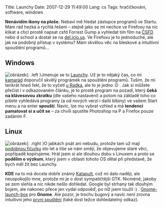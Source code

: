 Title: Launchy
Date: 2007-12-29 11:49:00
Lang: cs
Tags: hračičkování, software, windows

**Nenávidím ikony na ploše.** Nebaví mě hledat zástupce programů ve Startu. Mám rád hezká a rychlá řešení – stejně jako se mi nechce ve Firefoxu na nic klikat a chci prostě napsat csfd Forrest Gump a vyhledat tím film na [ČSFD](http://www.csfd.cz) nebo d school a dostat se na [del.icio.us](http://del.icio.us/littlemaple/school). Ve Firefoxu je to jednoduché, ale jak na podobný přístup v systému? Mám skvělou věc na bleskové a intuitivní spouštění programů…

## Windows

![obrázek]({static}/images/31.jpg){: .left }Jmenuje se to [Launchy](http://www.launchy.net/). Už je to nějaký čas, co mi [kamarád](http://www.ctenari.info/) doporučil skvělý prográmek na spouštění programů. Tuším, že mi tenkrát hned řekl, že to vyčetl [u Radka](http://myego.cz/item/launchy-rychle-spousteni-programu-pro-windows/category/pc-software), ale to je jedno :D . Jak si můžete přečíst i v odkazovaném článku, je to prostě program na pozadí, který **čeká na klávesovou zkratku** (dle vašeho nastavení) a potom na základě toho co píšete vyhledává programy (a od nových verzí i další blbiny) ve vašem Start menu a na enter **spouští**. Navíc, lze mu vybrat vzhled a má **tendenci pamatovat si a učit se** – za chvíli spustíte Photoshop na P a Firefox pouze zadáním F.

## Linux

![obrázek]({static}/images/32.jpg){: .right }O jabkách psát ani nebudu, protože tam už mají [podobnou fičurku](http://theappleblog.com/2005/02/18/quicksilver-changes-everything/) sto let a tiše se nám smějí, že objevujeme staré věci, popřípadě kopírujeme. Hrál jsem si ale dlouhou dobu s Linuxem a proto se **podělím o výzkum**, který jsem v oblasti tohoto OS dělal při představě, že bych měl žít bez Launchy.

**KDE** na to má docela dobře známý [Katapult](http://katapult.kde.org/screenshots), což mi dalo naději, ale neuspokojilo mne, protože mi je o dost sympatičtější GTK. Nicméně, jakoby se zem slehla a nic nikde nešlo dohledat. Google byl strhaný tak dlouhým bojem, ale nakonec přece jen vydal odpověď, po níž jsem toužil :) . [Gnome-launch-box](http://developer.imendio.com/projects/gnome-launch-box) pro **Gnome**. Ale pozor, je trochu bugový a navíc není zrovna intuitivní jeho [první spuštění](http://developer.imendio.com/node/77) (také dost težce dohledatelný odkaz).
